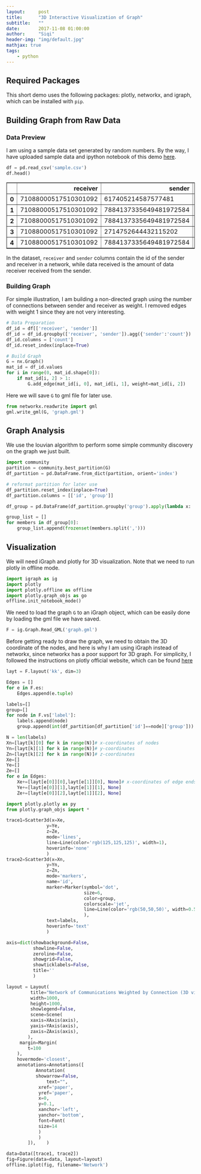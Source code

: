 ```yaml
---
layout:     post
title:      "3D Interactive Visualization of Graph"
subtitle:   ""
date:       2017-11-08 01:00:00
author:     "Siqi"
header-img: "img/default.jpg"
mathjax: true
tags:
    - python
---
```


## Required Packages

This short demo uses the following packages: plotly, networkx, and igraph, which can be installed with ```pip```.   

## Building Graph from Raw Data

### Data Preview
I am using a sample data set generated by random numbers. By the way, I have uploaded sample data and ipython notebook of this demo [here](https://github.com/Shiki-H/graph-visualization-demo).  

```python
df = pd.read_csv('sample.csv')
df.head()
```

<div>
<style>
    .dataframe thead tr:only-child th {
        text-align: right;
    }

    .dataframe thead th {
        text-align: left;
    }

    .dataframe tbody tr th {
        vertical-align: top;
    }
</style>
<table border="1" class="dataframe">
  <thead>
    <tr style="text-align: right;">
      <th></th>
      <th>receiver</th>
      <th>sender</th>
      <th>data_received</th>
    </tr>
  </thead>
  <tbody>
    <tr>
      <th>0</th>
      <td>71088000517510301092</td>
      <td>617405214587577481</td>
      <td>632</td>
    </tr>
    <tr>
      <th>1</th>
      <td>71088000517510301092</td>
      <td>7884137335649481972584</td>
      <td>76715</td>
    </tr>
    <tr>
      <th>2</th>
      <td>71088000517510301092</td>
      <td>7884137335649481972584</td>
      <td>51591</td>
    </tr>
    <tr>
      <th>3</th>
      <td>71088000517510301092</td>
      <td>2714752644432115202</td>
      <td>33814</td>
    </tr>
    <tr>
      <th>4</th>
      <td>71088000517510301092</td>
      <td>7884137335649481972584</td>
      <td>5651</td>
    </tr>
  </tbody>
</table>
</div>

In the dataset, ```receiver``` and ```sender``` columns contain the id of the sender and receiver in a network, while data received is the amount of data receiver received from the sender.  

### Building Graph

For simple illustration, I am building a non-directed graph using the number of connections between sender and receiver as weight. I removed edges with weight 1 since they are not very interesting.   

```python
# Data Preparation
df_id = df[['receiver', 'sender']]
df_id = df_id.groupby(['receiver', 'sender']).agg({'sender':'count'})
df_id.columns = ['count']
df_id.reset_index(inplace=True)

# Build Graph
G = nx.Graph()
mat_id = df_id.values
for i in range(0, mat_id.shape[0]):
    if mat_id[i, 2] > 1:
        G.add_edge(mat_id[i, 0], mat_id[i, 1], weight=mat_id[i, 2])
```

Here we will save ```G``` to gml file for later use.  
```python
from networkx.readwrite import gml
gml.write_gml(G, 'graph.gml')
```

## Graph Analysis

We use the louvian algorithm to perform some simple community discovery on the graph we just built.  
```python
import community
partition = community.best_partition(G)
df_partition = pd.DataFrame.from_dict(partition, orient='index')
```
```python
# reformat partition for later use
df_partition.reset_index(inplace=True)
df_partition.columns = [['id', 'group']]

df_group = pd.DataFrame(df_partition.groupby('group').apply(lambda x: ','.join(x.id)))

group_list = []
for members in df_group[0]:
    group_list.append(frozenset(members.split(',')))
```

## Visualization

We will need iGraph and plotly for 3D visualization. Note that we need to run plotly in offline mode.  

```python
import igraph as ig
import plotly
import plotly.offline as offline
import plotly.graph_objs as go
offline.init_notebook_mode()
```
We need to load the graph ```G``` to an iGraph object, which can be easily done by loading the gml file we have saved.  
```python
F = ig.Graph.Read_GML('graph.gml')
```

Before getting ready to draw the graph, we need to obtain the 3D coordinate of the nodes, and here is why I am using iGraph instead of networkx, since networkx has a poor support for 3D graph. For simplicity, I followed the instructions on plotly official website, which can be found [here](https://plot.ly/python/3d-network-graph/)  

```python
layt = F.layout('kk', dim=3)
```

```python
Edges = []
for e in F.es:
    Edges.append(e.tuple)

labels=[]
group=[]
for node in F.vs['label']:
    labels.append(node)
    group.append(int(df_partition[df_partition['id']==node]['group']))

N = len(labels)
Xn=[layt[k][0] for k in range(N)]# x-coordinates of nodes
Yn=[layt[k][1] for k in range(N)]# y-coordinates
Zn=[layt[k][2] for k in range(N)]# z-coordinates
Xe=[]
Ye=[]
Ze=[]
for e in Edges:
    Xe+=[layt[e[0]][0],layt[e[1]][0], None]# x-coordinates of edge ends
    Ye+=[layt[e[0]][1],layt[e[1]][1], None]
    Ze+=[layt[e[0]][2],layt[e[1]][2], None]
```

```python
import plotly.plotly as py
from plotly.graph_objs import *
```

```python
trace1=Scatter3d(x=Xe,
               y=Ye,
               z=Ze,
               mode='lines',
               line=Line(color='rgb(125,125,125)', width=1),
               hoverinfo='none'
               )
trace2=Scatter3d(x=Xn,
               y=Yn,
               z=Zn,
               mode='markers',
               name='id',
               marker=Marker(symbol='dot',
                             size=6,
                             color=group,
                             colorscale='jet',
                             line=Line(color='rgb(50,50,50)', width=0.5)
                             ),
               text=labels,
               hoverinfo='text'
               )
```

```python
axis=dict(showbackground=False,
          showline=False,
          zeroline=False,
          showgrid=False,
          showticklabels=False,
          title=''
          )
```

```python
layout = Layout(
         title="Network of Communications Weighted by Connection (3D visualization)",
         width=1000,
         height=1000,
         showlegend=False,
         scene=Scene(
         xaxis=XAxis(axis),
         yaxis=YAxis(axis),
         zaxis=ZAxis(axis),
        ),
     margin=Margin(
        t=100
    ),
    hovermode='closest',
    annotations=Annotations([
           Annotation(
           showarrow=False,
               text="",
            xref='paper',
            yref='paper',
            x=0,
            y=0.1,
            xanchor='left',
            yanchor='bottom',
            font=Font(
            size=14
            )
            )
        ]),    )
```

```python
data=Data([trace1, trace2])
fig=Figure(data=data, layout=layout)
offline.iplot(fig, filename='Network')
```

<script src="https://cdn.plot.ly/plotly-latest.min.js"></script>
<div id="3d3fcfbd-7cb6-488e-82d8-882c5dd54076" style="height: 1000px; width: 1000px;" class="plotly-graph-div"></div><script type="text/javascript">window.PLOTLYENV=window.PLOTLYENV || {};window.PLOTLYENV.BASE_URL="https://plot.ly";Plotly.newPlot("3d3fcfbd-7cb6-488e-82d8-882c5dd54076", [{"type": "scatter3d", "x": [-9.626346539046287, -8.623090039344206, null, -8.623090039344206, -8.219901681530164, null, -8.623090039344206, -7.673649341631782, null, -8.623090039344206, -8.240400616838228, null, -8.623090039344206, -8.920108649997871, null, -8.623090039344206, -8.615378446519872, null, -8.623090039344206, -7.835776677609554, null, -8.623090039344206, -7.854329332277808, null, -11.789026887203002, -12.104849309051929, null, -11.789026887203002, -11.344169731143687, null, -11.789026887203002, -11.530581670867702, null, -11.789026887203002, -12.391884687522362, null, -11.789026887203002, -11.076906334407322, null, -11.789026887203002, -11.506312278445696, null, -11.789026887203002, -12.425975578400028, null, -11.789026887203002, -11.290763984354069, null, -11.789026887203002, -12.867524518912452, null, -11.789026887203002, -10.93047215202216, null, -11.789026887203002, -12.057627306678896, null, -11.789026887203002, -12.206349582370809, null, -11.789026887203002, -12.106374962767179, null, -11.789026887203002, -11.912901274828444, null, -11.789026887203002, -13.05505218744675, null, -11.789026887203002, -12.654912227236382, null, -11.789026887203002, -10.862903456023018, null, -11.789026887203002, -11.20167757592195, null, -11.789026887203002, -10.601356521081202, null, -11.789026887203002, -11.875494677481356, null, -11.789026887203002, -11.557180849588473, null, -11.789026887203002, -11.047210446932914, null, -11.789026887203002, -12.457041091844786, null, -11.789026887203002, -11.788077228349037, null, -11.789026887203002, -12.630425258422282, null, -11.789026887203002, -13.082173987396606, null, -11.789026887203002, -11.688873492823502, null, -11.789026887203002, -10.773228276891555, null, -11.789026887203002, -12.885298270266277, null, -11.789026887203002, -12.304393701025948, null, -11.789026887203002, -10.585628047368564, null, -11.789026887203002, -10.498614541999745, null, -11.789026887203002, -12.727133968135385, null, -11.789026887203002, -12.058441156506992, null, -11.789026887203002, -12.196718991569822, null, -11.789026887203002, -11.084536977088622, null, -11.789026887203002, -11.583404202804841, null, -11.789026887203002, -11.33623854004443, null, -11.789026887203002, -12.821731140033085, null, -11.789026887203002, -11.343684950856696, null, -11.789026887203002, -11.077547533245024, null, -11.789026887203002, -13.143703691875274, null, -11.789026887203002, -11.154899339946104, null, -11.789026887203002, -12.583841054519215, null, -11.789026887203002, -11.363580515801306, null, -11.789026887203002, -11.490466985630992, null, -11.789026887203002, -12.90512599257553, null, -11.789026887203002, -12.585107998676223, null, -11.789026887203002, -12.615941539336857, null, -11.789026887203002, -10.766155919305563, null, -11.789026887203002, -11.680397113687437, null, -11.789026887203002, -11.591330059016482, null, -11.789026887203002, -12.555292120843372, null, -11.789026887203002, -11.55207402374252, null, -11.789026887203002, -10.617155788358387, null, -11.789026887203002, -12.054777435893117, null, -11.789026887203002, -11.179028067350838, null, -11.789026887203002, -11.549078878381849, null, -11.789026887203002, -12.224904798042097, null, -11.789026887203002, -12.229462188236676, null, -11.344169731143687, -10.766401717945282, null, -11.344169731143687, -11.856669246239063, null, -11.344169731143687, -12.032050915546549, null, -11.344169731143687, -10.070910886072811, null, -11.344169731143687, -10.464186795405583, null, -11.530581670867702, -11.138154349312865, null, -11.530581670867702, -10.766401717945282, null, -11.530581670867702, -12.032512390853856, null, -11.530581670867702, -11.856669246239063, null, -11.530581670867702, -11.893440087256714, null, -11.530581670867702, -11.182955166122495, null, -11.530581670867702, -12.032050915546549, null, -11.530581670867702, -10.201088596355074, null, -11.530581670867702, -9.89496090050454, null, -12.391884687522362, -11.856669246239063, null, -11.506312278445696, -11.138154349312865, null, -11.506312278445696, -10.766401717945282, null, -11.506312278445696, -12.032512390853856, null, -11.506312278445696, -11.856669246239063, null, -11.506312278445696, -11.182955166122495, null, -11.506312278445696, -12.032050915546549, null, -11.506312278445696, -10.464186795405583, null, -12.425975578400028, -12.032512390853856, null, -12.425975578400028, -11.182955166122495, null, -12.425975578400028, -12.032050915546549, null, -11.290763984354069, -11.182955166122495, null, -10.93047215202216, -11.138154349312865, null, -10.93047215202216, -10.766401717945282, null, -10.93047215202216, -11.856669246239063, null, -10.93047215202216, -11.893440087256714, null, -10.93047215202216, -11.182955166122495, null, -10.93047215202216, -12.032050915546549, null, -10.93047215202216, -10.201088596355074, null, -10.93047215202216, -9.89496090050454, null, -10.93047215202216, -10.576512776369576, null, -10.93047215202216, -10.464186795405583, null, -12.106374962767179, -11.138154349312865, null, -12.106374962767179, -10.766401717945282, null, -12.106374962767179, -12.032512390853856, null, -12.106374962767179, -11.856669246239063, null, -12.106374962767179, -11.182955166122495, null, -12.106374962767179, -12.032050915546549, null, -12.654912227236382, -11.856669246239063, null, -12.654912227236382, -11.893440087256714, null, -12.654912227236382, -12.032050915546549, null, -10.862903456023018, -10.766401717945282, null, -10.862903456023018, -11.856669246239063, null, -10.862903456023018, -11.893440087256714, null, -10.862903456023018, -11.182955166122495, null, -10.862903456023018, -9.919752232792149, null, -10.862903456023018, -9.89496090050454, null, -10.862903456023018, -10.070910886072811, null, -10.862903456023018, -10.464186795405583, null, -11.20167757592195, -11.138154349312865, null, -11.20167757592195, -10.766401717945282, null, -11.20167757592195, -12.032512390853856, null, -11.20167757592195, -11.856669246239063, null, -11.20167757592195, -11.893440087256714, null, -11.20167757592195, -11.182955166122495, null, -11.20167757592195, -12.032050915546549, null, -11.20167757592195, -9.89496090050454, null, -11.20167757592195, -10.070910886072811, null, -11.20167757592195, -10.464186795405583, null, -10.601356521081202, -10.766401717945282, null, -10.601356521081202, -11.182955166122495, null, -10.601356521081202, -10.201088596355074, null, -10.601356521081202, -10.464186795405583, null, -11.875494677481356, -11.182955166122495, null, -11.557180849588473, -10.766401717945282, null, -11.557180849588473, -12.032512390853856, null, -11.557180849588473, -11.856669246239063, null, -11.557180849588473, -11.893440087256714, null, -11.557180849588473, -11.182955166122495, null, -11.557180849588473, -12.032050915546549, null, -11.557180849588473, -10.464186795405583, null, -11.047210446932914, -11.138154349312865, null, -11.047210446932914, -10.766401717945282, null, -11.047210446932914, -11.856669246239063, null, -11.047210446932914, -11.182955166122495, null, -11.047210446932914, -12.032050915546549, null, -11.047210446932914, -9.89496090050454, null, -11.047210446932914, -10.464186795405583, null, -12.457041091844786, -12.032512390853856, null, -12.457041091844786, -11.856669246239063, null, -12.457041091844786, -11.182955166122495, null, -12.457041091844786, -12.032050915546549, null, -11.688873492823502, -11.182955166122495, null, -10.773228276891555, -11.138154349312865, null, -10.773228276891555, -10.766401717945282, null, -10.773228276891555, -11.856669246239063, null, -10.773228276891555, -11.182955166122495, null, -10.773228276891555, -10.201088596355074, null, -10.773228276891555, -9.89496090050454, null, -10.773228276891555, -10.070910886072811, null, -10.773228276891555, -10.464186795405583, null, -10.585628047368564, -10.766401717945282, null, -10.585628047368564, -11.182955166122495, null, -10.585628047368564, -9.89496090050454, null, -10.585628047368564, -10.464186795405583, null, -10.498614541999745, -11.182955166122495, null, -10.498614541999745, -10.201088596355074, null, -10.498614541999745, -9.89496090050454, null, -10.498614541999745, -10.464186795405583, null, -12.727133968135385, -12.032050915546549, null, -12.058441156506992, -11.182955166122495, null, -12.196718991569822, -11.138154349312865, null, -12.196718991569822, -11.182955166122495, null, -12.196718991569822, -12.032050915546549, null, -11.33623854004443, -10.766401717945282, null, -11.33623854004443, -11.856669246239063, null, -11.33623854004443, -11.182955166122495, null, -11.33623854004443, -12.032050915546549, null, -11.33623854004443, -10.464186795405583, null, -12.821731140033085, -11.856669246239063, null, -12.821731140033085, -12.032050915546549, null, -11.077547533245024, -11.138154349312865, null, -11.077547533245024, -10.766401717945282, null, -11.077547533245024, -12.032512390853856, null, -11.077547533245024, -11.856669246239063, null, -11.077547533245024, -11.893440087256714, null, -11.077547533245024, -11.182955166122495, null, -11.077547533245024, -12.032050915546549, null, -11.077547533245024, -10.201088596355074, null, -11.077547533245024, -9.89496090050454, null, -11.077547533245024, -10.070910886072811, null, -11.077547533245024, -10.576512776369576, null, -11.077547533245024, -10.464186795405583, null, -12.583841054519215, -11.856669246239063, null, -12.583841054519215, -11.893440087256714, null, -12.583841054519215, -10.576512776369576, null, -11.490466985630992, -11.182955166122495, null, -10.766155919305563, -11.182955166122495, null, -10.766155919305563, -9.89496090050454, null, -11.55207402374252, -11.856669246239063, null, -11.55207402374252, -12.032050915546549, null, -11.55207402374252, -10.464186795405583, null, -10.617155788358387, -9.89496090050454, null, -10.617155788358387, -10.464186795405583, null, -12.054777435893117, -10.766401717945282, null, -12.054777435893117, -12.032512390853856, null, -12.054777435893117, -11.182955166122495, null, -12.054777435893117, -12.032050915546549, null, -11.179028067350838, -12.032512390853856, null, -11.179028067350838, -11.856669246239063, null, -11.179028067350838, -11.893440087256714, null, -11.179028067350838, -11.182955166122495, null, -11.179028067350838, -12.032050915546549, null, -11.179028067350838, -10.201088596355074, null, -11.179028067350838, -9.89496090050454, null, -11.179028067350838, -10.464186795405583, null, -11.549078878381849, -10.766401717945282, null, -11.549078878381849, -12.032512390853856, null, -11.549078878381849, -11.856669246239063, null, -11.549078878381849, -11.182955166122495, null, -11.549078878381849, -12.032050915546549, null, -11.549078878381849, -10.464186795405583, null, -12.224904798042097, -11.182955166122495, null, -8.219901681530164, -7.682464145165789, null, -7.682464145165789, -6.791685867423961, null, -7.682464145165789, -8.240400616838228, null, -7.682464145165789, -7.550110208953292, null, -7.682464145165789, -7.266107655374866, null, -7.682464145165789, -8.920108649997871, null, -7.682464145165789, -8.615378446519872, null, -7.682464145165789, -7.025788821068154, null, -7.682464145165789, -7.780962224114481, null, -7.682464145165789, -7.835776677609554, null, -7.682464145165789, -7.854329332277808, null, -7.682464145165789, -6.730280415936092, null, -7.673649341631782, -8.277630086068925, null, -7.673649341631782, -7.081051725054351, null, -8.277630086068925, -8.240400616838228, null, -8.277630086068925, -7.550110208953292, null, -8.277630086068925, -7.266107655374866, null, -8.277630086068925, -8.920108649997871, null, -8.277630086068925, -8.615378446519872, null, -8.277630086068925, -8.640422387982563, null, -8.277630086068925, -7.854329332277808, null, -7.081051725054351, -6.791685867423961, null, -7.081051725054351, -7.025788821068154, null, -7.081051725054351, -7.835776677609554, null, -7.081051725054351, -7.854329332277808, null, -7.081051725054351, -6.730280415936092, null, -11.138154349312865, -10.796321847500408, null, -11.138154349312865, -10.447780529690334, null, -11.138154349312865, -11.040089544440615, null, -11.138154349312865, -10.170515439130138, null, -11.138154349312865, -10.882381210483814, null, -10.796321847500408, -10.766401717945282, null, -10.447780529690334, -10.766401717945282, null, -10.447780529690334, -11.856669246239063, null, -10.447780529690334, -11.182955166122495, null, -10.447780529690334, -10.201088596355074, null, -10.447780529690334, -10.070910886072811, null, -10.447780529690334, -10.464186795405583, null, -11.040089544440615, -10.766401717945282, null, -11.040089544440615, -11.856669246239063, null, -11.040089544440615, -12.032050915546549, null, -11.040089544440615, -10.464186795405583, null, -10.170515439130138, -10.766401717945282, null, -10.170515439130138, -10.201088596355074, null, -10.882381210483814, -11.856669246239063, null, -10.882381210483814, -12.032050915546549, null, -10.882381210483814, -10.201088596355074, null, -10.882381210483814, -9.89496090050454, null, -10.766401717945282, -10.985959065371647, null, -10.766401717945282, -11.23057180241766, null, -10.766401717945282, -11.148475612023322, null, -10.766401717945282, -11.332788491280995, null, -10.766401717945282, -10.630942014397295, null, -10.766401717945282, -9.3067140404491, null, -10.766401717945282, -9.799142568928206, null, -10.766401717945282, -11.300217290220951, null, -10.766401717945282, -10.062566845108101, null, -10.766401717945282, -9.448112915041362, null, -10.985959065371647, -12.032512390853856, null, -10.985959065371647, -11.856669246239063, null, -10.985959065371647, -11.893440087256714, null, -10.985959065371647, -11.182955166122495, null, -10.985959065371647, -12.032050915546549, null, -10.985959065371647, -9.89496090050454, null, -10.985959065371647, -10.464186795405583, null, -11.23057180241766, -11.856669246239063, null, -11.23057180241766, -12.032050915546549, null, -11.23057180241766, -10.464186795405583, null, -11.148475612023322, -11.856669246239063, null, -11.148475612023322, -12.032050915546549, null, -11.148475612023322, -10.464186795405583, null, -11.332788491280995, -12.032512390853856, null, -11.332788491280995, -11.856669246239063, null, -11.332788491280995, -11.893440087256714, null, -11.332788491280995, -12.032050915546549, null, -11.332788491280995, -10.464186795405583, null, -9.3067140404491, -9.89496090050454, null, -9.799142568928206, -10.464186795405583, null, -11.300217290220951, -11.856669246239063, null, -11.300217290220951, -11.893440087256714, null, -11.300217290220951, -12.032050915546549, null, -11.300217290220951, -10.464186795405583, null, -10.062566845108101, -10.464186795405583, null, -9.448112915041362, -9.89496090050454, null, -9.448112915041362, -10.464186795405583, null, -12.032512390853856, -12.637325364379437, null, -12.032512390853856, -12.802924556349542, null, -12.032512390853856, -13.401184986122892, null, -12.032512390853856, -11.906881258851046, null, -12.032512390853856, -11.973026033494978, null, -12.032512390853856, -12.29030671730406, null, -12.032512390853856, -12.160304083520177, null, -12.032512390853856, -12.662347264607206, null, -12.032512390853856, -12.803596347078745, null, -12.032512390853856, -13.234330168387816, null, -12.032512390853856, -13.09648408446182, null, -12.032512390853856, -11.479199095794973, null, -12.802924556349542, -12.032050915546549, null, -11.479199095794973, -11.856669246239063, null, -11.479199095794973, -12.032050915546549, null, -11.479199095794973, -10.464186795405583, null, -11.856669246239063, -13.16546109640478, null, -11.856669246239063, -12.491834157022877, null, -11.856669246239063, -12.7075197138608, null, -11.856669246239063, -12.797429131803527, null, -11.856669246239063, -12.717121881102418, null, -11.856669246239063, -10.610614733918014, null, -11.856669246239063, -13.047888319668871, null, -11.856669246239063, -11.494933523446086, null, -11.856669246239063, -12.700510501881626, null, -11.856669246239063, -11.512543955710052, null, -11.856669246239063, -11.463556039029827, null, -11.856669246239063, -13.191756943968068, null, -11.856669246239063, -11.490580917482493, null, -11.856669246239063, -12.33640370047084, null, -13.16546109640478, -12.032050915546549, null, -10.610614733918014, -11.182955166122495, null, -10.610614733918014, -10.464186795405583, null, -13.047888319668871, -12.032050915546549, null, -11.494933523446086, -12.032050915546549, null, -11.494933523446086, -10.464186795405583, null, -11.512543955710052, -12.032050915546549, null, -11.512543955710052, -10.464186795405583, null, -11.463556039029827, -12.032050915546549, null, -11.463556039029827, -10.464186795405583, null, -13.191756943968068, -12.032050915546549, null, -11.490580917482493, -12.032050915546549, null, -11.490580917482493, -10.464186795405583, null, -11.182955166122495, -10.31452879782927, null, -11.182955166122495, -10.712081330726395, null, -11.182955166122495, -10.290138287075145, null, -11.182955166122495, -10.798216365701604, null, -11.182955166122495, -10.568118647562892, null, -11.182955166122495, -11.253322956817312, null, -11.182955166122495, -10.41647662370631, null, -11.182955166122495, -11.743850555961624, null, -11.182955166122495, -10.276478912523183, null, -11.182955166122495, -10.934288960718463, null, -11.182955166122495, -12.232582270122295, null, -11.182955166122495, -11.710101214776179, null, -11.182955166122495, -11.610127977553239, null, -11.182955166122495, -10.788397645011516, null, -11.182955166122495, -12.10841554667447, null, -11.182955166122495, -9.917701346887661, null, -11.182955166122495, -11.370402996561253, null, -11.182955166122495, -11.219060722097353, null, -11.182955166122495, -11.996557960949907, null, -11.182955166122495, -11.172471135670124, null, -9.917701346887661, -9.89496090050454, null, -5.639642898646767, -5.455246987888097, null, -8.920108649997871, -8.790295777780484, null, -8.920108649997871, -9.954874619081334, null, -8.920108649997871, -9.764266075769775, null, -8.790295777780484, -7.780962224114481, null, -8.790295777780484, -7.835776677609554, null, -6.529006215135621, -7.047465528476751, null, -9.919752232792149, -9.035911564593286, null, -12.032050915546549, -12.704274338850142, null, -12.032050915546549, -13.086399000923775, null, -12.032050915546549, -13.278988028162084, null, -10.201088596355074, -8.92755812814514, null, -10.201088596355074, -9.22420092188988, null, -9.89496090050454, -8.6397455772732, null, -9.89496090050454, -8.871473944796485, null, -9.89496090050454, -8.53604719295397, null, -9.89496090050454, -9.260080626057391, null, -9.89496090050454, -9.033333505095914, null, -9.89496090050454, -8.688567993017202, null, -9.89496090050454, -9.341867946067223, null, -9.89496090050454, -9.061732299610126, null, -9.89496090050454, -8.847432446592192, null, -9.260080626057391, -10.464186795405583, null, -9.341867946067223, -10.576512776369576, null, -9.341867946067223, -10.464186795405583, null, -10.464186795405583, -10.299805490471993, null, -10.464186795405583, -10.759348416148965, null, -10.464186795405583, -9.258995180865297, null, -10.464186795405583, -10.068371954906633, null, -10.464186795405583, -9.355360988383884, null, -10.464186795405583, -10.264203450596163, null, -10.464186795405583, -10.13347126069284, null, -10.464186795405583, -9.97664053001623, null, -10.464186795405583, -9.451577501242996, null, -10.464186795405583, -9.376681514821563, null, -10.464186795405583, -9.776894892920417, null, -10.464186795405583, -9.627650591140467, null, -10.464186795405583, -10.357800904643193, null, -10.464186795405583, -10.668595643696944, null, -10.464186795405583, -9.659024044914831, null, -10.464186795405583, -10.714447407286265, null, -10.464186795405583, -9.50923145219351, null, -10.464186795405583, -9.190480247307221, null, -10.464186795405583, -10.317974953130273, null, -10.464186795405583, -9.372486354694724, null, -10.464186795405583, -9.154413612167595, null, -10.464186795405583, -9.754518847561046, null, -10.464186795405583, -10.620395644101233, null, -10.464186795405583, -9.688378890618791, null, -10.464186795405583, -9.916881028209863, null, -10.464186795405583, -10.51648741996741, null, -10.464186795405583, -10.178155602420341, null, -9.50923145219351, -8.64517709085165, null, -8.64517709085165, -8.408913813554543, null, -8.64517709085165, -8.158319487237922, null, -8.64517709085165, -7.402867263120122, null], "y": [-13.384902175698175, -12.629733158054055, null, -12.629733158054055, -13.28137384149981, null, -12.629733158054055, -11.594758410431783, null, -12.629733158054055, -11.685252631540795, null, -12.629733158054055, -12.090080787959831, null, -12.629733158054055, -11.596043443007156, null, -12.629733158054055, -13.03665021431799, null, -12.629733158054055, -12.030346616284882, null, -10.367272134905159, -9.373025498824862, null, -10.367272134905159, -11.602573414368099, null, -10.367272134905159, -10.88114676390846, null, -10.367272134905159, -11.282547127264253, null, -10.367272134905159, -9.302383691973516, null, -10.367272134905159, -11.404520243490914, null, -10.367272134905159, -10.62695859278491, null, -10.367272134905159, -9.28079882257484, null, -10.367272134905159, -9.621632864330127, null, -10.367272134905159, -11.150209314365313, null, -10.367272134905159, -9.696575060960466, null, -10.367272134905159, -10.11250272866262, null, -10.367272134905159, -11.031895450748728, null, -10.367272134905159, -10.468883193294658, null, -10.367272134905159, -9.910858511296668, null, -10.367272134905159, -11.356117533386417, null, -10.367272134905159, -10.993916503753278, null, -10.367272134905159, -11.258743241720508, null, -10.367272134905159, -10.776600662305324, null, -10.367272134905159, -9.347500079787453, null, -10.367272134905159, -11.357130021810509, null, -10.367272134905159, -11.146655486374925, null, -10.367272134905159, -10.87561234266761, null, -10.367272134905159, -9.094855866597651, null, -10.367272134905159, -10.441148935745423, null, -10.367272134905159, -10.285384643949351, null, -10.367272134905159, -9.28844382984708, null, -10.367272134905159, -11.005719279973325, null, -10.367272134905159, -10.317409387994424, null, -10.367272134905159, -10.537784637072374, null, -10.367272134905159, -10.759452353173621, null, -10.367272134905159, -10.625938297198852, null, -10.367272134905159, -11.164794083266093, null, -10.367272134905159, -9.442860905057456, null, -10.367272134905159, -10.462532515587387, null, -10.367272134905159, -9.516070717988994, null, -10.367272134905159, -9.339833039117377, null, -10.367272134905159, -11.249128338639615, null, -10.367272134905159, -11.242858373025474, null, -10.367272134905159, -9.129240893616371, null, -10.367272134905159, -11.21729624470927, null, -10.367272134905159, -10.154085774620917, null, -10.367272134905159, -9.769963266508876, null, -10.367272134905159, -11.130362822000775, null, -10.367272134905159, -10.069768421916248, null, -10.367272134905159, -9.267431574158978, null, -10.367272134905159, -9.847224316012172, null, -10.367272134905159, -9.9007473544958, null, -10.367272134905159, -9.378589568266378, null, -10.367272134905159, -9.594881556332313, null, -10.367272134905159, -10.199290088499765, null, -10.367272134905159, -9.692918224146691, null, -10.367272134905159, -9.522775498049793, null, -10.367272134905159, -11.637528007907875, null, -10.367272134905159, -10.997276050908807, null, -10.367272134905159, -10.800295031444305, null, -10.367272134905159, -11.146664773016516, null, -10.367272134905159, -11.37613611803721, null, -10.367272134905159, -9.563334699117284, null, -10.367272134905159, -9.18123793411783, null, -11.602573414368099, -11.910271342067619, null, -11.602573414368099, -12.033634549867996, null, -11.602573414368099, -11.969929660478181, null, -11.602573414368099, -10.621643282129533, null, -11.602573414368099, -12.136823006694014, null, -10.88114676390846, -11.52399145378177, null, -10.88114676390846, -11.910271342067619, null, -10.88114676390846, -11.705984402431604, null, -10.88114676390846, -12.033634549867996, null, -10.88114676390846, -11.747048543358076, null, -10.88114676390846, -10.237970047589481, null, -10.88114676390846, -11.969929660478181, null, -10.88114676390846, -10.998978623567265, null, -10.88114676390846, -10.730610364970712, null, -11.282547127264253, -12.033634549867996, null, -11.404520243490914, -11.52399145378177, null, -11.404520243490914, -11.910271342067619, null, -11.404520243490914, -11.705984402431604, null, -11.404520243490914, -12.033634549867996, null, -11.404520243490914, -10.237970047589481, null, -11.404520243490914, -11.969929660478181, null, -11.404520243490914, -12.136823006694014, null, -10.62695859278491, -11.705984402431604, null, -10.62695859278491, -10.237970047589481, null, -10.62695859278491, -11.969929660478181, null, -9.28079882257484, -10.237970047589481, null, -11.150209314365313, -11.52399145378177, null, -11.150209314365313, -11.910271342067619, null, -11.150209314365313, -12.033634549867996, null, -11.150209314365313, -11.747048543358076, null, -11.150209314365313, -10.237970047589481, null, -11.150209314365313, -11.969929660478181, null, -11.150209314365313, -10.998978623567265, null, -11.150209314365313, -10.730610364970712, null, -11.150209314365313, -11.428614262414452, null, -11.150209314365313, -12.136823006694014, null, -11.031895450748728, -11.52399145378177, null, -11.031895450748728, -11.910271342067619, null, -11.031895450748728, -11.705984402431604, null, -11.031895450748728, -12.033634549867996, null, -11.031895450748728, -10.237970047589481, null, -11.031895450748728, -11.969929660478181, null, -11.356117533386417, -12.033634549867996, null, -11.356117533386417, -11.747048543358076, null, -11.356117533386417, -11.969929660478181, null, -10.993916503753278, -11.910271342067619, null, -10.993916503753278, -12.033634549867996, null, -10.993916503753278, -11.747048543358076, null, -10.993916503753278, -10.237970047589481, null, -10.993916503753278, -10.269115474302783, null, -10.993916503753278, -10.730610364970712, null, -10.993916503753278, -10.621643282129533, null, -10.993916503753278, -12.136823006694014, null, -11.258743241720508, -11.52399145378177, null, -11.258743241720508, -11.910271342067619, null, -11.258743241720508, -11.705984402431604, null, -11.258743241720508, -12.033634549867996, null, -11.258743241720508, -11.747048543358076, null, -11.258743241720508, -10.237970047589481, null, -11.258743241720508, -11.969929660478181, null, -11.258743241720508, -10.730610364970712, null, -11.258743241720508, -10.621643282129533, null, -11.258743241720508, -12.136823006694014, null, -10.776600662305324, -11.910271342067619, null, -10.776600662305324, -10.237970047589481, null, -10.776600662305324, -10.998978623567265, null, -10.776600662305324, -12.136823006694014, null, -9.347500079787453, -10.237970047589481, null, -11.357130021810509, -11.910271342067619, null, -11.357130021810509, -11.705984402431604, null, -11.357130021810509, -12.033634549867996, null, -11.357130021810509, -11.747048543358076, null, -11.357130021810509, -10.237970047589481, null, -11.357130021810509, -11.969929660478181, null, -11.357130021810509, -12.136823006694014, null, -11.146655486374925, -11.52399145378177, null, -11.146655486374925, -11.910271342067619, null, -11.146655486374925, -12.033634549867996, null, -11.146655486374925, -10.237970047589481, null, -11.146655486374925, -11.969929660478181, null, -11.146655486374925, -10.730610364970712, null, -11.146655486374925, -12.136823006694014, null, -10.87561234266761, -11.705984402431604, null, -10.87561234266761, -12.033634549867996, null, -10.87561234266761, -10.237970047589481, null, -10.87561234266761, -11.969929660478181, null, -9.28844382984708, -10.237970047589481, null, -11.005719279973325, -11.52399145378177, null, -11.005719279973325, -11.910271342067619, null, -11.005719279973325, -12.033634549867996, null, -11.005719279973325, -10.237970047589481, null, -11.005719279973325, -10.998978623567265, null, -11.005719279973325, -10.730610364970712, null, -11.005719279973325, -10.621643282129533, null, -11.005719279973325, -12.136823006694014, null, -10.759452353173621, -11.910271342067619, null, -10.759452353173621, -10.237970047589481, null, -10.759452353173621, -10.730610364970712, null, -10.759452353173621, -12.136823006694014, null, -10.625938297198852, -10.237970047589481, null, -10.625938297198852, -10.998978623567265, null, -10.625938297198852, -10.730610364970712, null, -10.625938297198852, -12.136823006694014, null, -11.164794083266093, -11.969929660478181, null, -9.442860905057456, -10.237970047589481, null, -10.462532515587387, -11.52399145378177, null, -10.462532515587387, -10.237970047589481, null, -10.462532515587387, -11.969929660478181, null, -11.249128338639615, -11.910271342067619, null, -11.249128338639615, -12.033634549867996, null, -11.249128338639615, -10.237970047589481, null, -11.249128338639615, -11.969929660478181, null, -11.249128338639615, -12.136823006694014, null, -11.242858373025474, -12.033634549867996, null, -11.242858373025474, -11.969929660478181, null, -11.21729624470927, -11.52399145378177, null, -11.21729624470927, -11.910271342067619, null, -11.21729624470927, -11.705984402431604, null, -11.21729624470927, -12.033634549867996, null, -11.21729624470927, -11.747048543358076, null, -11.21729624470927, -10.237970047589481, null, -11.21729624470927, -11.969929660478181, null, -11.21729624470927, -10.998978623567265, null, -11.21729624470927, -10.730610364970712, null, -11.21729624470927, -10.621643282129533, null, -11.21729624470927, -11.428614262414452, null, -11.21729624470927, -12.136823006694014, null, -11.130362822000775, -12.033634549867996, null, -11.130362822000775, -11.747048543358076, null, -11.130362822000775, -11.428614262414452, null, -9.267431574158978, -10.237970047589481, null, -9.594881556332313, -10.237970047589481, null, -9.594881556332313, -10.730610364970712, null, -11.637528007907875, -12.033634549867996, null, -11.637528007907875, -11.969929660478181, null, -11.637528007907875, -12.136823006694014, null, -10.997276050908807, -10.730610364970712, null, -10.997276050908807, -12.136823006694014, null, -10.800295031444305, -11.910271342067619, null, -10.800295031444305, -11.705984402431604, null, -10.800295031444305, -10.237970047589481, null, -10.800295031444305, -11.969929660478181, null, -11.146664773016516, -11.705984402431604, null, -11.146664773016516, -12.033634549867996, null, -11.146664773016516, -11.747048543358076, null, -11.146664773016516, -10.237970047589481, null, -11.146664773016516, -11.969929660478181, null, -11.146664773016516, -10.998978623567265, null, -11.146664773016516, -10.730610364970712, null, -11.146664773016516, -12.136823006694014, null, -11.37613611803721, -11.910271342067619, null, -11.37613611803721, -11.705984402431604, null, -11.37613611803721, -12.033634549867996, null, -11.37613611803721, -10.237970047589481, null, -11.37613611803721, -11.969929660478181, null, -11.37613611803721, -12.136823006694014, null, -9.563334699117284, -10.237970047589481, null, -13.28137384149981, -12.143133197738173, null, -12.143133197738173, -11.6025703394729, null, -12.143133197738173, -11.685252631540795, null, -12.143133197738173, -10.747022995682245, null, -12.143133197738173, -10.963254510501423, null, -12.143133197738173, -12.090080787959831, null, -12.143133197738173, -11.596043443007156, null, -12.143133197738173, -12.92013424010904, null, -12.143133197738173, -13.47949494712418, null, -12.143133197738173, -13.03665021431799, null, -12.143133197738173, -12.030346616284882, null, -12.143133197738173, -12.172527991722532, null, -11.594758410431783, -10.904396316988416, null, -11.594758410431783, -12.372430504143095, null, -10.904396316988416, -11.685252631540795, null, -10.904396316988416, -10.747022995682245, null, -10.904396316988416, -10.963254510501423, null, -10.904396316988416, -12.090080787959831, null, -10.904396316988416, -11.596043443007156, null, -10.904396316988416, -9.876285596621786, null, -10.904396316988416, -12.030346616284882, null, -12.372430504143095, -11.6025703394729, null, -12.372430504143095, -12.92013424010904, null, -12.372430504143095, -13.03665021431799, null, -12.372430504143095, -12.030346616284882, null, -12.372430504143095, -12.172527991722532, null, -11.52399145378177, -12.487681283108099, null, -11.52399145378177, -11.468780223660666, null, -11.52399145378177, -12.844995416200627, null, -11.52399145378177, -11.928239305224263, null, -11.52399145378177, -12.129922884343516, null, -12.487681283108099, -11.910271342067619, null, -11.468780223660666, -11.910271342067619, null, -11.468780223660666, -12.033634549867996, null, -11.468780223660666, -10.237970047589481, null, -11.468780223660666, -10.998978623567265, null, -11.468780223660666, -10.621643282129533, null, -11.468780223660666, -12.136823006694014, null, -12.844995416200627, -11.910271342067619, null, -12.844995416200627, -12.033634549867996, null, -12.844995416200627, -11.969929660478181, null, -12.844995416200627, -12.136823006694014, null, -11.928239305224263, -11.910271342067619, null, -11.928239305224263, -10.998978623567265, null, -12.129922884343516, -12.033634549867996, null, -12.129922884343516, -11.969929660478181, null, -12.129922884343516, -10.998978623567265, null, -12.129922884343516, -10.730610364970712, null, -11.910271342067619, -11.64045105079954, null, -11.910271342067619, -12.907450807681036, null, -11.910271342067619, -13.005486237310796, null, -11.910271342067619, -12.719091722890871, null, -11.910271342067619, -12.987189285188052, null, -11.910271342067619, -11.42414159485315, null, -11.910271342067619, -12.697987945288622, null, -11.910271342067619, -12.851658795816618, null, -11.910271342067619, -12.947267232229764, null, -11.910271342067619, -11.93539775542244, null, -11.64045105079954, -11.705984402431604, null, -11.64045105079954, -12.033634549867996, null, -11.64045105079954, -11.747048543358076, null, -11.64045105079954, -10.237970047589481, null, -11.64045105079954, -11.969929660478181, null, -11.64045105079954, -10.730610364970712, null, -11.64045105079954, -12.136823006694014, null, -12.907450807681036, -12.033634549867996, null, -12.907450807681036, -11.969929660478181, null, -12.907450807681036, -12.136823006694014, null, -13.005486237310796, -12.033634549867996, null, -13.005486237310796, -11.969929660478181, null, -13.005486237310796, -12.136823006694014, null, -12.719091722890871, -11.705984402431604, null, -12.719091722890871, -12.033634549867996, null, -12.719091722890871, -11.747048543358076, null, -12.719091722890871, -11.969929660478181, null, -12.719091722890871, -12.136823006694014, null, -11.42414159485315, -10.730610364970712, null, -12.697987945288622, -12.136823006694014, null, -12.851658795816618, -12.033634549867996, null, -12.851658795816618, -11.747048543358076, null, -12.851658795816618, -11.969929660478181, null, -12.851658795816618, -12.136823006694014, null, -12.947267232229764, -12.136823006694014, null, -11.93539775542244, -10.730610364970712, null, -11.93539775542244, -12.136823006694014, null, -11.705984402431604, -12.017250596639014, null, -11.705984402431604, -12.55931623382803, null, -11.705984402431604, -11.55864506374902, null, -11.705984402431604, -12.05193715280981, null, -11.705984402431604, -12.548789159844082, null, -11.705984402431604, -12.848756671747156, null, -11.705984402431604, -11.54984318156282, null, -11.705984402431604, -11.321814644274825, null, -11.705984402431604, -12.541271842618238, null, -11.705984402431604, -12.058027113026467, null, -11.705984402431604, -11.319824884032721, null, -11.705984402431604, -12.846235294833068, null, -12.55931623382803, -11.969929660478181, null, -12.846235294833068, -12.033634549867996, null, -12.846235294833068, -11.969929660478181, null, -12.846235294833068, -12.136823006694014, null, -12.033634549867996, -12.318086916861514, null, -12.033634549867996, -13.312271312499254, null, -12.033634549867996, -12.885951953095834, null, -12.033634549867996, -12.933348713964222, null, -12.033634549867996, -13.094200533012826, null, -12.033634549867996, -11.664003183655428, null, -12.033634549867996, -12.421575827144602, null, -12.033634549867996, -12.572742017656196, null, -12.033634549867996, -12.60034221448301, null, -12.033634549867996, -12.713627559064006, null, -12.033634549867996, -12.970646905137492, null, -12.033634549867996, -12.190618211284727, null, -12.033634549867996, -12.8459691924404, null, -12.033634549867996, -13.273278120476453, null, -12.318086916861514, -11.969929660478181, null, -11.664003183655428, -10.237970047589481, null, -11.664003183655428, -12.136823006694014, null, -12.421575827144602, -11.969929660478181, null, -12.572742017656196, -11.969929660478181, null, -12.572742017656196, -12.136823006694014, null, -12.713627559064006, -11.969929660478181, null, -12.713627559064006, -12.136823006694014, null, -12.970646905137492, -11.969929660478181, null, -12.970646905137492, -12.136823006694014, null, -12.190618211284727, -11.969929660478181, null, -12.8459691924404, -11.969929660478181, null, -12.8459691924404, -12.136823006694014, null, -10.237970047589481, -9.799254033561693, null, -10.237970047589481, -9.17991281986953, null, -10.237970047589481, -9.463439596622951, null, -10.237970047589481, -9.601732835053019, null, -10.237970047589481, -10.071902956916626, null, -10.237970047589481, -9.81004932228846, null, -10.237970047589481, -9.039562040371914, null, -10.237970047589481, -10.11628197404159, null, -10.237970047589481, -9.215789584960353, null, -10.237970047589481, -10.241839840247899, null, -10.237970047589481, -9.682364149702508, null, -10.237970047589481, -9.587219869355181, null, -10.237970047589481, -9.112030110066755, null, -10.237970047589481, -8.922290593714147, null, -10.237970047589481, -9.985440530296804, null, -10.237970047589481, -9.776579899076456, null, -10.237970047589481, -10.287813224145465, null, -10.237970047589481, -9.292883917512217, null, -10.237970047589481, -9.342491177700241, null, -10.237970047589481, -8.95556835077808, null, -9.776579899076456, -10.730610364970712, null, -9.91217140036119, -10.785613100802967, null, -12.090080787959831, -13.45217794954232, null, -12.090080787959831, -12.368406502192045, null, -12.090080787959831, -11.420437412434705, null, -13.45217794954232, -13.47949494712418, null, -13.45217794954232, -13.03665021431799, null, -7.974627534527816, -7.493559050847265, null, -10.269115474302783, -9.655411435306217, null, -11.969929660478181, -13.05194393239898, null, -11.969929660478181, -12.893252510653593, null, -11.969929660478181, -12.38633705378811, null, -10.998978623567265, -10.075945686358592, null, -10.998978623567265, -10.747176894427106, null, -10.730610364970712, -10.291696313536455, null, -10.730610364970712, -10.099922298663458, null, -10.730610364970712, -10.55680473479271, null, -10.730610364970712, -11.565391989675511, null, -10.730610364970712, -9.577579989836575, null, -10.730610364970712, -10.442954029877113, null, -10.730610364970712, -11.721822848633614, null, -10.730610364970712, -9.668929617072237, null, -10.730610364970712, -9.89363843946089, null, -11.565391989675511, -12.136823006694014, null, -11.721822848633614, -11.428614262414452, null, -11.721822848633614, -12.136823006694014, null, -12.136823006694014, -12.011737979525229, null, -12.136823006694014, -12.70331741287901, null, -12.136823006694014, -12.541807517780502, null, -12.136823006694014, -13.320155500000297, null, -12.136823006694014, -12.619851763361956, null, -12.136823006694014, -12.83105937905384, null, -12.136823006694014, -13.363863941120874, null, -12.136823006694014, -11.869174719671262, null, -12.136823006694014, -12.787418919536725, null, -12.136823006694014, -12.281634794385395, null, -12.136823006694014, -13.141673916158268, null, -12.136823006694014, -12.088587682787379, null, -12.136823006694014, -13.48411252030969, null, -12.136823006694014, -12.341421342114957, null, -12.136823006694014, -11.7186417880566, null, -12.136823006694014, -13.032537619431045, null, -12.136823006694014, -13.13193042812604, null, -12.136823006694014, -12.031828641708044, null, -12.136823006694014, -12.391518184463603, null, -12.136823006694014, -11.780396540916772, null, -12.136823006694014, -12.29162843642722, null, -12.136823006694014, -12.998742920307908, null, -12.136823006694014, -13.29840207037762, null, -12.136823006694014, -12.672598431629943, null, -12.136823006694014, -12.423417083226456, null, -12.136823006694014, -13.459764446973185, null, -12.136823006694014, -13.133699659592155, null, -13.13193042812604, -14.087566314670049, null, -14.087566314670049, -15.210023253442833, null, -14.087566314670049, -14.918884533634118, null, -14.087566314670049, -14.195612879693275, null], "z": [8.406915134303027, 8.321056196313904, null, 8.321056196313904, 7.774401844510422, null, 8.321056196313904, 7.912687509149766, null, 8.321056196313904, 8.326383621643991, null, 8.321056196313904, 8.409196687003794, null, 8.321056196313904, 8.393478383942588, null, 8.321056196313904, 7.692229271007524, null, 8.321056196313904, 8.14041560527225, null, 2.7862268494721967, 2.1897873829300383, null, 2.7862268494721967, 2.4435107137308782, null, 2.7862268494721967, 3.983979497075568, null, 2.7862268494721967, 2.101345355890599, null, 2.7862268494721967, 2.251959271026674, null, 2.7862268494721967, 3.5981554041826316, null, 2.7862268494721967, 3.967761077915809, null, 2.7862268494721967, 3.2871192190418137, null, 2.7862268494721967, 3.086026265953982, null, 2.7862268494721967, 3.368954095564839, null, 2.7862268494721967, 1.8118077983205096, null, 2.7862268494721967, 1.637378118300458, null, 2.7862268494721967, 3.977208066496437, null, 2.7862268494721967, 1.4489353681642265, null, 2.7862268494721967, 3.1584841757923443, null, 2.7862268494721967, 2.661687581409254, null, 2.7862268494721967, 2.9047127387868854, null, 2.7862268494721967, 3.486271555012652, null, 2.7862268494721967, 3.1896334325336784, null, 2.7862268494721967, 3.5708707174453505, null, 2.7862268494721967, 3.4710707208746605, null, 2.7862268494721967, 3.096039548878412, null, 2.7862268494721967, 3.8251148584985017, null, 2.7862268494721967, 2.53042499027358, null, 2.7862268494721967, 1.7988605548417063, null, 2.7862268494721967, 2.469085036267669, null, 2.7862268494721967, 3.4746081891516614, null, 2.7862268494721967, 3.2365907151206073, null, 2.7862268494721967, 2.1011544833809106, null, 2.7862268494721967, 1.5725162069184329, null, 2.7862268494721967, 2.929683394183835, null, 2.7862268494721967, 3.020276910371866, null, 2.7862268494721967, 2.354101584910928, null, 2.7862268494721967, 3.6574002710402294, null, 2.7862268494721967, 3.746686484032972, null, 2.7862268494721967, 1.9690339449195369, null, 2.7862268494721967, 2.0693646056869612, null, 2.7862268494721967, 2.9525210936954833, null, 2.7862268494721967, 2.7623742689466044, null, 2.7862268494721967, 2.448260887389385, null, 2.7862268494721967, 3.664595587899626, null, 2.7862268494721967, 2.867902439182499, null, 2.7862268494721967, 1.726610879050419, null, 2.7862268494721967, 3.037522516520478, null, 2.7862268494721967, 1.5269732418518362, null, 2.7862268494721967, 3.3863710368751616, null, 2.7862268494721967, 2.53563332722097, null, 2.7862268494721967, 2.0063848003283535, null, 2.7862268494721967, 2.916418225650652, null, 2.7862268494721967, 3.2406558322764654, null, 2.7862268494721967, 1.4720138016963065, null, 2.7862268494721967, 1.7126046885244863, null, 2.7862268494721967, 2.406407677301235, null, 2.7862268494721967, 2.1959957126223304, null, 2.7862268494721967, 2.192237005542832, null, 2.7862268494721967, 4.083493374497236, null, 2.7862268494721967, 3.5603138022380967, null, 2.7862268494721967, 3.371341872222347, null, 2.7862268494721967, 3.7394749623187304, null, 2.7862268494721967, 2.690625849575399, null, 2.4435107137308782, 3.911356996045978, null, 2.4435107137308782, 3.208796234417193, null, 2.4435107137308782, 3.420276467613236, null, 2.4435107137308782, 3.0073224960306058, null, 2.4435107137308782, 2.8332105366651184, null, 3.983979497075568, 4.563641416151821, null, 3.983979497075568, 3.911356996045978, null, 3.983979497075568, 4.657298901737561, null, 3.983979497075568, 3.208796234417193, null, 3.983979497075568, 3.9249004000123118, null, 3.983979497075568, 4.12879181756165, null, 3.983979497075568, 3.420276467613236, null, 3.983979497075568, 4.377004938461889, null, 3.983979497075568, 3.510124429706414, null, 2.101345355890599, 3.208796234417193, null, 3.5981554041826316, 4.563641416151821, null, 3.5981554041826316, 3.911356996045978, null, 3.5981554041826316, 4.657298901737561, null, 3.5981554041826316, 3.208796234417193, null, 3.5981554041826316, 4.12879181756165, null, 3.5981554041826316, 3.420276467613236, null, 3.5981554041826316, 2.8332105366651184, null, 3.967761077915809, 4.657298901737561, null, 3.967761077915809, 4.12879181756165, null, 3.967761077915809, 3.420276467613236, null, 3.2871192190418137, 4.12879181756165, null, 3.368954095564839, 4.563641416151821, null, 3.368954095564839, 3.911356996045978, null, 3.368954095564839, 3.208796234417193, null, 3.368954095564839, 3.9249004000123118, null, 3.368954095564839, 4.12879181756165, null, 3.368954095564839, 3.420276467613236, null, 3.368954095564839, 4.377004938461889, null, 3.368954095564839, 3.510124429706414, null, 3.368954095564839, 4.622905057695846, null, 3.368954095564839, 2.8332105366651184, null, 3.977208066496437, 4.563641416151821, null, 3.977208066496437, 3.911356996045978, null, 3.977208066496437, 4.657298901737561, null, 3.977208066496437, 3.208796234417193, null, 3.977208066496437, 4.12879181756165, null, 3.977208066496437, 3.420276467613236, null, 2.661687581409254, 3.208796234417193, null, 2.661687581409254, 3.9249004000123118, null, 2.661687581409254, 3.420276467613236, null, 2.9047127387868854, 3.911356996045978, null, 2.9047127387868854, 3.208796234417193, null, 2.9047127387868854, 3.9249004000123118, null, 2.9047127387868854, 4.12879181756165, null, 2.9047127387868854, 1.8417680803781449, null, 2.9047127387868854, 3.510124429706414, null, 2.9047127387868854, 3.0073224960306058, null, 2.9047127387868854, 2.8332105366651184, null, 3.486271555012652, 4.563641416151821, null, 3.486271555012652, 3.911356996045978, null, 3.486271555012652, 4.657298901737561, null, 3.486271555012652, 3.208796234417193, null, 3.486271555012652, 3.9249004000123118, null, 3.486271555012652, 4.12879181756165, null, 3.486271555012652, 3.420276467613236, null, 3.486271555012652, 3.510124429706414, null, 3.486271555012652, 3.0073224960306058, null, 3.486271555012652, 2.8332105366651184, null, 3.1896334325336784, 3.911356996045978, null, 3.1896334325336784, 4.12879181756165, null, 3.1896334325336784, 4.377004938461889, null, 3.1896334325336784, 2.8332105366651184, null, 3.5708707174453505, 4.12879181756165, null, 3.4710707208746605, 3.911356996045978, null, 3.4710707208746605, 4.657298901737561, null, 3.4710707208746605, 3.208796234417193, null, 3.4710707208746605, 3.9249004000123118, null, 3.4710707208746605, 4.12879181756165, null, 3.4710707208746605, 3.420276467613236, null, 3.4710707208746605, 2.8332105366651184, null, 3.096039548878412, 4.563641416151821, null, 3.096039548878412, 3.911356996045978, null, 3.096039548878412, 3.208796234417193, null, 3.096039548878412, 4.12879181756165, null, 3.096039548878412, 3.420276467613236, null, 3.096039548878412, 3.510124429706414, null, 3.096039548878412, 2.8332105366651184, null, 3.8251148584985017, 4.657298901737561, null, 3.8251148584985017, 3.208796234417193, null, 3.8251148584985017, 4.12879181756165, null, 3.8251148584985017, 3.420276467613236, null, 3.4746081891516614, 4.12879181756165, null, 3.2365907151206073, 4.563641416151821, null, 3.2365907151206073, 3.911356996045978, null, 3.2365907151206073, 3.208796234417193, null, 3.2365907151206073, 4.12879181756165, null, 3.2365907151206073, 4.377004938461889, null, 3.2365907151206073, 3.510124429706414, null, 3.2365907151206073, 3.0073224960306058, null, 3.2365907151206073, 2.8332105366651184, null, 2.929683394183835, 3.911356996045978, null, 2.929683394183835, 4.12879181756165, null, 2.929683394183835, 3.510124429706414, null, 2.929683394183835, 2.8332105366651184, null, 3.020276910371866, 4.12879181756165, null, 3.020276910371866, 4.377004938461889, null, 3.020276910371866, 3.510124429706414, null, 3.020276910371866, 2.8332105366651184, null, 2.354101584910928, 3.420276467613236, null, 3.6574002710402294, 4.12879181756165, null, 3.746686484032972, 4.563641416151821, null, 3.746686484032972, 4.12879181756165, null, 3.746686484032972, 3.420276467613236, null, 2.9525210936954833, 3.911356996045978, null, 2.9525210936954833, 3.208796234417193, null, 2.9525210936954833, 4.12879181756165, null, 2.9525210936954833, 3.420276467613236, null, 2.9525210936954833, 2.8332105366651184, null, 2.7623742689466044, 3.208796234417193, null, 2.7623742689466044, 3.420276467613236, null, 3.664595587899626, 4.563641416151821, null, 3.664595587899626, 3.911356996045978, null, 3.664595587899626, 4.657298901737561, null, 3.664595587899626, 3.208796234417193, null, 3.664595587899626, 3.9249004000123118, null, 3.664595587899626, 4.12879181756165, null, 3.664595587899626, 3.420276467613236, null, 3.664595587899626, 4.377004938461889, null, 3.664595587899626, 3.510124429706414, null, 3.664595587899626, 3.0073224960306058, null, 3.664595587899626, 4.622905057695846, null, 3.664595587899626, 2.8332105366651184, null, 3.037522516520478, 3.208796234417193, null, 3.037522516520478, 3.9249004000123118, null, 3.037522516520478, 4.622905057695846, null, 3.3863710368751616, 4.12879181756165, null, 3.2406558322764654, 4.12879181756165, null, 3.2406558322764654, 3.510124429706414, null, 2.1959957126223304, 3.208796234417193, null, 2.1959957126223304, 3.420276467613236, null, 2.1959957126223304, 2.8332105366651184, null, 2.192237005542832, 3.510124429706414, null, 2.192237005542832, 2.8332105366651184, null, 4.083493374497236, 3.911356996045978, null, 4.083493374497236, 4.657298901737561, null, 4.083493374497236, 4.12879181756165, null, 4.083493374497236, 3.420276467613236, null, 3.5603138022380967, 4.657298901737561, null, 3.5603138022380967, 3.208796234417193, null, 3.5603138022380967, 3.9249004000123118, null, 3.5603138022380967, 4.12879181756165, null, 3.5603138022380967, 3.420276467613236, null, 3.5603138022380967, 4.377004938461889, null, 3.5603138022380967, 3.510124429706414, null, 3.5603138022380967, 2.8332105366651184, null, 3.371341872222347, 3.911356996045978, null, 3.371341872222347, 4.657298901737561, null, 3.371341872222347, 3.208796234417193, null, 3.371341872222347, 4.12879181756165, null, 3.371341872222347, 3.420276467613236, null, 3.371341872222347, 2.8332105366651184, null, 3.7394749623187304, 4.12879181756165, null, 7.774401844510422, 7.612199437952266, null, 7.612199437952266, 7.022144284346507, null, 7.612199437952266, 8.326383621643991, null, 7.612199437952266, 7.715121531479632, null, 7.612199437952266, 7.498458798812705, null, 7.612199437952266, 8.409196687003794, null, 7.612199437952266, 8.393478383942588, null, 7.612199437952266, 6.896515814777535, null, 7.612199437952266, 7.298796176344266, null, 7.612199437952266, 7.692229271007524, null, 7.612199437952266, 8.14041560527225, null, 7.612199437952266, 6.791953066577848, null, 7.912687509149766, 8.24710336971647, null, 7.912687509149766, 7.346108176883911, null, 8.24710336971647, 8.326383621643991, null, 8.24710336971647, 7.715121531479632, null, 8.24710336971647, 7.498458798812705, null, 8.24710336971647, 8.409196687003794, null, 8.24710336971647, 8.393478383942588, null, 8.24710336971647, 8.31099214422144, null, 8.24710336971647, 8.14041560527225, null, 7.346108176883911, 7.022144284346507, null, 7.346108176883911, 6.896515814777535, null, 7.346108176883911, 7.692229271007524, null, 7.346108176883911, 8.14041560527225, null, 7.346108176883911, 6.791953066577848, null, 4.563641416151821, 5.307051629224405, null, 4.563641416151821, 3.797803253871395, null, 4.563641416151821, 3.556358956763613, null, 4.563641416151821, 5.216164686517435, null, 4.563641416151821, 4.3579332799851365, null, 5.307051629224405, 3.911356996045978, null, 3.797803253871395, 3.911356996045978, null, 3.797803253871395, 3.208796234417193, null, 3.797803253871395, 4.12879181756165, null, 3.797803253871395, 4.377004938461889, null, 3.797803253871395, 3.0073224960306058, null, 3.797803253871395, 2.8332105366651184, null, 3.556358956763613, 3.911356996045978, null, 3.556358956763613, 3.208796234417193, null, 3.556358956763613, 3.420276467613236, null, 3.556358956763613, 2.8332105366651184, null, 5.216164686517435, 3.911356996045978, null, 5.216164686517435, 4.377004938461889, null, 4.3579332799851365, 3.208796234417193, null, 4.3579332799851365, 3.420276467613236, null, 4.3579332799851365, 4.377004938461889, null, 4.3579332799851365, 3.510124429706414, null, 3.911356996045978, 4.039637767975737, null, 3.911356996045978, 3.0268943641417683, null, 3.911356996045978, 3.2836451814533043, null, 3.911356996045978, 3.863389945760799, null, 3.911356996045978, 5.026783072747423, null, 3.911356996045978, 4.416656345060819, null, 3.911356996045978, 3.8022626325237967, null, 3.911356996045978, 3.254268358685542, null, 3.911356996045978, 3.8027893897937397, null, 3.911356996045978, 3.519152268041867, null, 4.039637767975737, 4.657298901737561, null, 4.039637767975737, 3.208796234417193, null, 4.039637767975737, 3.9249004000123118, null, 4.039637767975737, 4.12879181756165, null, 4.039637767975737, 3.420276467613236, null, 4.039637767975737, 3.510124429706414, null, 4.039637767975737, 2.8332105366651184, null, 3.0268943641417683, 3.208796234417193, null, 3.0268943641417683, 3.420276467613236, null, 3.0268943641417683, 2.8332105366651184, null, 3.2836451814533043, 3.208796234417193, null, 3.2836451814533043, 3.420276467613236, null, 3.2836451814533043, 2.8332105366651184, null, 3.863389945760799, 4.657298901737561, null, 3.863389945760799, 3.208796234417193, null, 3.863389945760799, 3.9249004000123118, null, 3.863389945760799, 3.420276467613236, null, 3.863389945760799, 2.8332105366651184, null, 4.416656345060819, 3.510124429706414, null, 3.8022626325237967, 2.8332105366651184, null, 3.254268358685542, 3.208796234417193, null, 3.254268358685542, 3.9249004000123118, null, 3.254268358685542, 3.420276467613236, null, 3.254268358685542, 2.8332105366651184, null, 3.8027893897937397, 2.8332105366651184, null, 3.519152268041867, 3.510124429706414, null, 3.519152268041867, 2.8332105366651184, null, 4.657298901737561, 5.733766476253037, null, 4.657298901737561, 4.4922493298171435, null, 4.657298901737561, 5.110762158425958, null, 4.657298901737561, 5.970819912904959, null, 4.657298901737561, 5.749986583263188, null, 4.657298901737561, 5.454571318618045, null, 4.657298901737561, 6.007190530820043, null, 4.657298901737561, 5.81226594101222, null, 4.657298901737561, 5.370659356837522, null, 4.657298901737561, 5.2020490764288585, null, 4.657298901737561, 5.484397745503745, null, 4.657298901737561, 3.6944523800971942, null, 4.4922493298171435, 3.420276467613236, null, 3.6944523800971942, 3.208796234417193, null, 3.6944523800971942, 3.420276467613236, null, 3.6944523800971942, 2.8332105366651184, null, 3.208796234417193, 3.1963035834923454, null, 3.208796234417193, 3.3853401917228347, null, 3.208796234417193, 2.4868459851054565, null, 3.208796234417193, 3.8083281207458306, null, 3.208796234417193, 2.9587941212440194, null, 3.208796234417193, 3.8266272384394444, null, 3.208796234417193, 2.8654266466586664, null, 3.208796234417193, 2.249570328708619, null, 3.208796234417193, 2.171203210577138, null, 3.208796234417193, 2.3775412776713254, null, 3.208796234417193, 2.7006574152048977, null, 3.208796234417193, 3.56073537829441, null, 3.208796234417193, 2.5298841442301514, null, 3.208796234417193, 3.9649981823647615, null, 3.1963035834923454, 3.420276467613236, null, 3.8266272384394444, 4.12879181756165, null, 3.8266272384394444, 2.8332105366651184, null, 2.8654266466586664, 3.420276467613236, null, 2.249570328708619, 3.420276467613236, null, 2.249570328708619, 2.8332105366651184, null, 2.3775412776713254, 3.420276467613236, null, 2.3775412776713254, 2.8332105366651184, null, 2.7006574152048977, 3.420276467613236, null, 2.7006574152048977, 2.8332105366651184, null, 3.56073537829441, 3.420276467613236, null, 2.5298841442301514, 3.420276467613236, null, 2.5298841442301514, 2.8332105366651184, null, 4.12879181756165, 5.03289236413866, null, 4.12879181756165, 4.710006002622615, null, 4.12879181756165, 4.73462005811762, null, 4.12879181756165, 5.169382855226595, null, 4.12879181756165, 5.29882050880895, null, 4.12879181756165, 5.3655004034220894, null, 4.12879181756165, 4.018470132428494, null, 4.12879181756165, 5.398415684456184, null, 4.12879181756165, 4.326972452741988, null, 4.12879181756165, 5.4718637743524425, null, 4.12879181756165, 4.930608733796384, null, 4.12879181756165, 5.16068232782081, null, 4.12879181756165, 4.683209494975483, null, 4.12879181756165, 4.198839975800029, null, 4.12879181756165, 5.203406368293517, null, 4.12879181756165, 4.270550537904401, null, 4.12879181756165, 5.50576081280487, null, 4.12879181756165, 4.981321463783935, null, 4.12879181756165, 4.782596581832069, null, 4.12879181756165, 4.461250452901905, null, 4.270550537904401, 3.510124429706414, null, 2.846843555583158, 3.0390348017696014, null, 8.409196687003794, 7.997598029947869, null, 8.409196687003794, 8.778977851861088, null, 8.409196687003794, 8.855773576487938, null, 7.997598029947869, 7.298796176344266, null, 7.997598029947869, 7.692229271007524, null, 4.002962422719911, 4.629702171609166, null, 1.8417680803781449, 1.1360232580232164, null, 3.420276467613236, 4.169822826666699, null, 3.420276467613236, 3.525351877269691, null, 3.420276467613236, 4.010735862535148, null, 4.377004938461889, 4.717923231605671, null, 4.377004938461889, 5.3654994623641175, null, 3.510124429706414, 3.029964199024005, null, 3.510124429706414, 2.5648786755152644, null, 3.510124429706414, 3.5275668511735736, null, 3.510124429706414, 2.7652527753497984, null, 3.510124429706414, 3.3536209873209417, null, 3.510124429706414, 4.069889678493677, null, 3.510124429706414, 3.2538758730292177, null, 3.510124429706414, 2.822691789305926, null, 3.510124429706414, 3.7812733404658756, null, 2.7652527753497984, 2.8332105366651184, null, 3.2538758730292177, 4.622905057695846, null, 3.2538758730292177, 2.8332105366651184, null, 2.8332105366651184, 1.4776801722357584, null, 2.8332105366651184, 1.6319712971473423, null, 2.8332105366651184, 3.1979723862340976, null, 2.8332105366651184, 2.7456448441874644, null, 2.8332105366651184, 2.6342118047724146, null, 2.8332105366651184, 1.797795426988805, null, 2.8332105366651184, 3.3904402911188907, null, 2.8332105366651184, 1.5883277679443095, null, 2.8332105366651184, 3.4206508621234626, null, 2.8332105366651184, 2.2012852735673287, null, 2.8332105366651184, 3.3489472688709636, null, 2.8332105366651184, 1.8359470688274344, null, 2.8332105366651184, 3.0726948978167568, null, 2.8332105366651184, 1.4852971086298161, null, 2.8332105366651184, 1.8086057270609355, null, 2.8332105366651184, 1.8702261302129797, null, 2.8332105366651184, 2.910458255743563, null, 2.8332105366651184, 2.4635622073327514, null, 2.8332105366651184, 1.5466306096309412, null, 2.8332105366651184, 2.1119634964217138, null, 2.8332105366651184, 2.8545908402582962, null, 2.8332105366651184, 2.43585331324565, null, 2.8332105366651184, 2.2100160008634604, null, 2.8332105366651184, 2.0739406723023515, null, 2.8332105366651184, 1.7246981731123288, null, 2.8332105366651184, 2.6110716660161253, null, 2.8332105366651184, 2.1640333702823775, null, 2.910458255743563, 2.788633064441895, null, 2.788633064441895, 3.27370146242922, null, 2.788633064441895, 2.2823985603184154, null, 2.788633064441895, 2.5890864165076763, null], "mode": "lines", "line": {"color": "rgb(125,125,125)", "width": 1}, "hoverinfo": "none"}, {"type": "scatter3d", "x": [-9.626346539046287, -8.623090039344206, -11.789026887203002, -12.104849309051929, -11.344169731143687, -11.530581670867702, -12.391884687522362, -11.076906334407322, -11.506312278445696, -12.425975578400028, -11.290763984354069, -12.867524518912452, -10.93047215202216, -12.057627306678896, -12.206349582370809, -12.106374962767179, -11.912901274828444, -13.05505218744675, -12.654912227236382, -10.862903456023018, -11.20167757592195, -10.601356521081202, -11.875494677481356, -11.557180849588473, -11.047210446932914, -12.457041091844786, -11.788077228349037, -12.630425258422282, -13.082173987396606, -11.688873492823502, -10.773228276891555, -12.885298270266277, -12.304393701025948, -10.585628047368564, -10.498614541999745, -12.727133968135385, -12.058441156506992, -12.196718991569822, -11.084536977088622, -11.583404202804841, -11.33623854004443, -12.821731140033085, -11.343684950856696, -11.077547533245024, -13.143703691875274, -11.154899339946104, -12.583841054519215, -11.363580515801306, -11.490466985630992, -12.90512599257553, -12.585107998676223, -12.615941539336857, -10.766155919305563, -11.680397113687437, -11.591330059016482, -12.555292120843372, -11.55207402374252, -10.617155788358387, -12.054777435893117, -11.179028067350838, -11.549078878381849, -12.224904798042097, -12.229462188236676, -8.219901681530164, -7.682464145165789, -7.673649341631782, -8.277630086068925, -7.081051725054351, -11.138154349312865, -10.796321847500408, -10.447780529690334, -11.040089544440615, -10.170515439130138, -10.882381210483814, -10.766401717945282, -10.985959065371647, -11.23057180241766, -11.148475612023322, -11.332788491280995, -10.630942014397295, -9.3067140404491, -9.799142568928206, -11.300217290220951, -10.062566845108101, -9.448112915041362, -6.791685867423961, -12.032512390853856, -12.637325364379437, -12.802924556349542, -13.401184986122892, -11.906881258851046, -11.973026033494978, -12.29030671730406, -12.160304083520177, -12.662347264607206, -12.803596347078745, -13.234330168387816, -13.09648408446182, -11.479199095794973, -8.240400616838228, -11.856669246239063, -13.16546109640478, -12.491834157022877, -12.7075197138608, -12.797429131803527, -12.717121881102418, -10.610614733918014, -13.047888319668871, -11.494933523446086, -12.700510501881626, -11.512543955710052, -11.463556039029827, -13.191756943968068, -11.490580917482493, -12.33640370047084, -11.893440087256714, -7.550110208953292, -7.266107655374866, -11.182955166122495, -10.31452879782927, -10.712081330726395, -10.290138287075145, -10.798216365701604, -10.568118647562892, -11.253322956817312, -10.41647662370631, -11.743850555961624, -10.276478912523183, -10.934288960718463, -12.232582270122295, -11.710101214776179, -11.610127977553239, -10.788397645011516, -12.10841554667447, -9.917701346887661, -11.370402996561253, -11.219060722097353, -11.996557960949907, -11.172471135670124, -5.639642898646767, -5.455246987888097, -8.920108649997871, -8.790295777780484, -9.954874619081334, -9.764266075769775, -8.615378446519872, -6.529006215135621, -7.047465528476751, -9.919752232792149, -9.035911564593286, -12.032050915546549, -12.704274338850142, -13.086399000923775, -13.278988028162084, -10.201088596355074, -8.92755812814514, -9.22420092188988, -7.025788821068154, -9.89496090050454, -8.6397455772732, -8.871473944796485, -8.53604719295397, -9.260080626057391, -9.033333505095914, -8.688567993017202, -9.341867946067223, -9.061732299610126, -8.847432446592192, -7.780962224114481, -7.835776677609554, -10.070910886072811, -10.576512776369576, -10.464186795405583, -10.299805490471993, -10.759348416148965, -9.258995180865297, -10.068371954906633, -9.355360988383884, -10.264203450596163, -10.13347126069284, -9.97664053001623, -9.451577501242996, -9.376681514821563, -9.776894892920417, -9.627650591140467, -10.357800904643193, -10.668595643696944, -9.659024044914831, -10.714447407286265, -9.50923145219351, -9.190480247307221, -10.317974953130273, -9.372486354694724, -9.154413612167595, -9.754518847561046, -10.620395644101233, -9.688378890618791, -9.916881028209863, -10.51648741996741, -10.178155602420341, -8.640422387982563, -7.854329332277808, -8.64517709085165, -8.408913813554543, -8.158319487237922, -7.402867263120122, -6.730280415936092], "y": [-13.384902175698175, -12.629733158054055, -10.367272134905159, -9.373025498824862, -11.602573414368099, -10.88114676390846, -11.282547127264253, -9.302383691973516, -11.404520243490914, -10.62695859278491, -9.28079882257484, -9.621632864330127, -11.150209314365313, -9.696575060960466, -10.11250272866262, -11.031895450748728, -10.468883193294658, -9.910858511296668, -11.356117533386417, -10.993916503753278, -11.258743241720508, -10.776600662305324, -9.347500079787453, -11.357130021810509, -11.146655486374925, -10.87561234266761, -9.094855866597651, -10.441148935745423, -10.285384643949351, -9.28844382984708, -11.005719279973325, -10.317409387994424, -10.537784637072374, -10.759452353173621, -10.625938297198852, -11.164794083266093, -9.442860905057456, -10.462532515587387, -9.516070717988994, -9.339833039117377, -11.249128338639615, -11.242858373025474, -9.129240893616371, -11.21729624470927, -10.154085774620917, -9.769963266508876, -11.130362822000775, -10.069768421916248, -9.267431574158978, -9.847224316012172, -9.9007473544958, -9.378589568266378, -9.594881556332313, -10.199290088499765, -9.692918224146691, -9.522775498049793, -11.637528007907875, -10.997276050908807, -10.800295031444305, -11.146664773016516, -11.37613611803721, -9.563334699117284, -9.18123793411783, -13.28137384149981, -12.143133197738173, -11.594758410431783, -10.904396316988416, -12.372430504143095, -11.52399145378177, -12.487681283108099, -11.468780223660666, -12.844995416200627, -11.928239305224263, -12.129922884343516, -11.910271342067619, -11.64045105079954, -12.907450807681036, -13.005486237310796, -12.719091722890871, -12.987189285188052, -11.42414159485315, -12.697987945288622, -12.851658795816618, -12.947267232229764, -11.93539775542244, -11.6025703394729, -11.705984402431604, -12.017250596639014, -12.55931623382803, -11.55864506374902, -12.05193715280981, -12.548789159844082, -12.848756671747156, -11.54984318156282, -11.321814644274825, -12.541271842618238, -12.058027113026467, -11.319824884032721, -12.846235294833068, -11.685252631540795, -12.033634549867996, -12.318086916861514, -13.312271312499254, -12.885951953095834, -12.933348713964222, -13.094200533012826, -11.664003183655428, -12.421575827144602, -12.572742017656196, -12.60034221448301, -12.713627559064006, -12.970646905137492, -12.190618211284727, -12.8459691924404, -13.273278120476453, -11.747048543358076, -10.747022995682245, -10.963254510501423, -10.237970047589481, -9.799254033561693, -9.17991281986953, -9.463439596622951, -9.601732835053019, -10.071902956916626, -9.81004932228846, -9.039562040371914, -10.11628197404159, -9.215789584960353, -10.241839840247899, -9.682364149702508, -9.587219869355181, -9.112030110066755, -8.922290593714147, -9.985440530296804, -9.776579899076456, -10.287813224145465, -9.292883917512217, -9.342491177700241, -8.95556835077808, -9.91217140036119, -10.785613100802967, -12.090080787959831, -13.45217794954232, -12.368406502192045, -11.420437412434705, -11.596043443007156, -7.974627534527816, -7.493559050847265, -10.269115474302783, -9.655411435306217, -11.969929660478181, -13.05194393239898, -12.893252510653593, -12.38633705378811, -10.998978623567265, -10.075945686358592, -10.747176894427106, -12.92013424010904, -10.730610364970712, -10.291696313536455, -10.099922298663458, -10.55680473479271, -11.565391989675511, -9.577579989836575, -10.442954029877113, -11.721822848633614, -9.668929617072237, -9.89363843946089, -13.47949494712418, -13.03665021431799, -10.621643282129533, -11.428614262414452, -12.136823006694014, -12.011737979525229, -12.70331741287901, -12.541807517780502, -13.320155500000297, -12.619851763361956, -12.83105937905384, -13.363863941120874, -11.869174719671262, -12.787418919536725, -12.281634794385395, -13.141673916158268, -12.088587682787379, -13.48411252030969, -12.341421342114957, -11.7186417880566, -13.032537619431045, -13.13193042812604, -12.031828641708044, -12.391518184463603, -11.780396540916772, -12.29162843642722, -12.998742920307908, -13.29840207037762, -12.672598431629943, -12.423417083226456, -13.459764446973185, -13.133699659592155, -9.876285596621786, -12.030346616284882, -14.087566314670049, -15.210023253442833, -14.918884533634118, -14.195612879693275, -12.172527991722532], "z": [8.406915134303027, 8.321056196313904, 2.7862268494721967, 2.1897873829300383, 2.4435107137308782, 3.983979497075568, 2.101345355890599, 2.251959271026674, 3.5981554041826316, 3.967761077915809, 3.2871192190418137, 3.086026265953982, 3.368954095564839, 1.8118077983205096, 1.637378118300458, 3.977208066496437, 1.4489353681642265, 3.1584841757923443, 2.661687581409254, 2.9047127387868854, 3.486271555012652, 3.1896334325336784, 3.5708707174453505, 3.4710707208746605, 3.096039548878412, 3.8251148584985017, 2.53042499027358, 1.7988605548417063, 2.469085036267669, 3.4746081891516614, 3.2365907151206073, 2.1011544833809106, 1.5725162069184329, 2.929683394183835, 3.020276910371866, 2.354101584910928, 3.6574002710402294, 3.746686484032972, 1.9690339449195369, 2.0693646056869612, 2.9525210936954833, 2.7623742689466044, 2.448260887389385, 3.664595587899626, 2.867902439182499, 1.726610879050419, 3.037522516520478, 1.5269732418518362, 3.3863710368751616, 2.53563332722097, 2.0063848003283535, 2.916418225650652, 3.2406558322764654, 1.4720138016963065, 1.7126046885244863, 2.406407677301235, 2.1959957126223304, 2.192237005542832, 4.083493374497236, 3.5603138022380967, 3.371341872222347, 3.7394749623187304, 2.690625849575399, 7.774401844510422, 7.612199437952266, 7.912687509149766, 8.24710336971647, 7.346108176883911, 4.563641416151821, 5.307051629224405, 3.797803253871395, 3.556358956763613, 5.216164686517435, 4.3579332799851365, 3.911356996045978, 4.039637767975737, 3.0268943641417683, 3.2836451814533043, 3.863389945760799, 5.026783072747423, 4.416656345060819, 3.8022626325237967, 3.254268358685542, 3.8027893897937397, 3.519152268041867, 7.022144284346507, 4.657298901737561, 5.733766476253037, 4.4922493298171435, 5.110762158425958, 5.970819912904959, 5.749986583263188, 5.454571318618045, 6.007190530820043, 5.81226594101222, 5.370659356837522, 5.2020490764288585, 5.484397745503745, 3.6944523800971942, 8.326383621643991, 3.208796234417193, 3.1963035834923454, 3.3853401917228347, 2.4868459851054565, 3.8083281207458306, 2.9587941212440194, 3.8266272384394444, 2.8654266466586664, 2.249570328708619, 2.171203210577138, 2.3775412776713254, 2.7006574152048977, 3.56073537829441, 2.5298841442301514, 3.9649981823647615, 3.9249004000123118, 7.715121531479632, 7.498458798812705, 4.12879181756165, 5.03289236413866, 4.710006002622615, 4.73462005811762, 5.169382855226595, 5.29882050880895, 5.3655004034220894, 4.018470132428494, 5.398415684456184, 4.326972452741988, 5.4718637743524425, 4.930608733796384, 5.16068232782081, 4.683209494975483, 4.198839975800029, 5.203406368293517, 4.270550537904401, 5.50576081280487, 4.981321463783935, 4.782596581832069, 4.461250452901905, 2.846843555583158, 3.0390348017696014, 8.409196687003794, 7.997598029947869, 8.778977851861088, 8.855773576487938, 8.393478383942588, 4.002962422719911, 4.629702171609166, 1.8417680803781449, 1.1360232580232164, 3.420276467613236, 4.169822826666699, 3.525351877269691, 4.010735862535148, 4.377004938461889, 4.717923231605671, 5.3654994623641175, 6.896515814777535, 3.510124429706414, 3.029964199024005, 2.5648786755152644, 3.5275668511735736, 2.7652527753497984, 3.3536209873209417, 4.069889678493677, 3.2538758730292177, 2.822691789305926, 3.7812733404658756, 7.298796176344266, 7.692229271007524, 3.0073224960306058, 4.622905057695846, 2.8332105366651184, 1.4776801722357584, 1.6319712971473423, 3.1979723862340976, 2.7456448441874644, 2.6342118047724146, 1.797795426988805, 3.3904402911188907, 1.5883277679443095, 3.4206508621234626, 2.2012852735673287, 3.3489472688709636, 1.8359470688274344, 3.0726948978167568, 1.4852971086298161, 1.8086057270609355, 1.8702261302129797, 2.910458255743563, 2.4635622073327514, 1.5466306096309412, 2.1119634964217138, 2.8545908402582962, 2.43585331324565, 2.2100160008634604, 2.0739406723023515, 1.7246981731123288, 2.6110716660161253, 2.1640333702823775, 8.31099214422144, 8.14041560527225, 2.788633064441895, 3.27370146242922, 2.2823985603184154, 2.5890864165076763, 6.791953066577848], "mode": "markers", "name": "id", "marker": {"symbol": "dot", "size": 6, "color": [0, 0, 1, 1, 1, 2, 2, 1, 1, 1, 1, 1, 2, 1, 1, 2, 1, 1, 1, 2, 1, 1, 1, 1, 2, 1, 1, 1, 1, 1, 1, 1, 1, 1, 1, 1, 1, 1, 1, 1, 2, 1, 1, 1, 1, 1, 2, 1, 1, 1, 1, 1, 1, 1, 1, 1, 2, 1, 1, 2, 2, 1, 1, 0, 0, 0, 0, 0, 1, 1, 1, 2, 1, 3, 1, 2, 2, 2, 2, 1, 1, 1, 2, 1, 1, 0, 4, 4, 4, 4, 4, 4, 4, 4, 4, 4, 4, 4, 2, 0, 2, 2, 2, 2, 2, 2, 1, 2, 2, 2, 2, 2, 2, 2, 2, 1, 0, 0, 1, 1, 1, 1, 1, 1, 1, 1, 1, 1, 1, 1, 1, 1, 1, 1, 1, 1, 1, 1, 1, 5, 5, 0, 0, 0, 0, 0, 6, 6, 7, 7, 1, 1, 1, 1, 3, 3, 3, 0, 1, 1, 1, 1, 1, 1, 1, 1, 1, 1, 0, 0, 1, 1, 1, 1, 1, 1, 1, 1, 1, 1, 1, 1, 1, 1, 1, 1, 1, 1, 1, 1, 1, 1, 1, 1, 1, 1, 1, 1, 1, 1, 0, 0, 8, 8, 8, 8, 0], "colorscale": "jet", "line": {"color": "rgb(50,50,50)", "width": 0.5}}, "text": ["107390314089464367059", "881671655258051035146", "1233389043252499", "10283525378491845191", "107390779921855246818", "1086981572312090011617", "115044044582940921", "1249477722457956361330761", "1384376610695109", "145525565209094733555", "145681793759158032", "163968061233600223957", "2028899993182877", "2127839523384307", "2386415621182292", "2530606345703860279", "257543223401894838001", "266960582943649471723172757", "2714896453987119529", "2769339656613617726", "287579175882641311575046483", "3245854804604706973", "338410499546450240900", "3447124557747859184260", "3855351481683740335798572", "39304186762868839", "4298492203159176269875", "4301136550690589929396", "433399595179740261670", "4414844611798249339907", "45320675962115551717409", "506787052078080114536701983", "5281400113254610", "5814888935293700784", "608511589941733255", "61167611229082062523518", "68491187056009946118", "6923923058651369578165989", "6941463329596358138", "7163197186020160141", "73724786077037630408", "751124102222117466944", "78615867843346864629", "7884137752250274052239", "79585818303444110968", "800144479592173916766", "80349336169421988", "8055523895430410679", "838186216353081245256", "8455016270614596837658", "851609790514685725", "87915092593279770", "89133650676269120", "89216436657391640579852", "89581484482626810952203", "904233120098182325", "907207725749250015", "943030342015307260", "97655742718167942796", "97719070483417404467", "98358979031871086575049", "983941574301233211", "993353392655583448329", "133138285789457424", "283855936654569403808", "1458750120725967", "404311320381703363741", "71088115930275803022", "1476064963166939", "10442832731745294", "452888865737579701", "6305792400331187", "718562331285573064275004391", "88403399729734752074", "2025063591813922202", "132299190096798356", "2470904527532390293425251", "35499681172105636439", "363011877143005729", "45298229635922789", "59754127612522562683", "6073400036153001737279", "617620312645826848", "711968840930526616", "8937172285285735575349237", "2531202467546391633", "27176272267558810", "120259343862440610287992", "1497093313502851509", "3006917380295658835530", "41444879675354398", "4230641497890905094", "5166495359959328242494", "5365687069468651490070301", "635335285538222152", "734324992130916854828", "7642550270607759701", "772097766066682613441", "999862709345983078377", "2769102527290438300", "283856013587263053536", "1011273940968628", "1278615067970319289", "15884768235770304", "1975902149874653197434", "22782526158988572500", "2924082461818669552090", "29344994910919632", "36304561062308177", "77917887095986388549", "78784692438610920443", "814836916406806121389650", "82569342811467827992", "8327703154723699", "858362030407199", "3084945558154715533", "3447123749644086525218", "3855351481619680098627387", "404310840573463344833", "10378442761540056", "1260241801346034", "14074973255980270980", "14288725542900383949", "1446973496853472361529", "16383178044784339", "2291295552970130526823598", "2765478051303889", "30917323086090400", "3201191265109790693", "38536705464527803237", "4227048483022801308", "4389497346671911", "453987617850353814735", "6514263801364585006355", "72550697995274716536", "8041475719895395066958", "87972091143143492453745", "93653882044410355", "9419751607447152788", "40640391318762427", "26873548222363908", "452861462656144026", "1177509617868198", "2025427802658813272", "503269904186709", "45320675643399993052802", "5904719684090870835", "7331763837220088417737", "6249215414247843", "971562311446239616", "71088175830730851547", "11375675026499262", "5552011284710191190836996", "60296517998098373106431", "7331764363425278395108", "126281184494455770762750", "5904431245365196433", "73724827004000442247", "74456172382552590021", "100557471929123735", "122373692330176601", "24674774269917595", "545920175247779946", "62498434695989471489716", "6289615459628471366", "8326387135471815145", "87209538040040366", "9981205440179039", "79562233530552336", "814836916766553954250551", "822258312071282431206", "8320442492951316958070", "881672747320409102247", "107289465777929342", "107345454479692171114", "169004433699914213001", "182922190323843166850", "25087151147718060910490", "25423374624270017", "305208562797689823", "3206416539992701326259", "34190343803779097948", "3488640302356183463002", "360216538761892754389", "418183486086785814", "439076211063355456034103673", "5195695039749344869", "52516347741603041905", "5431205449117229191", "56081606527331014991", "63913826191559750751", "6537317218273407654024", "663614183149792523967", "68764389047014620083", "864573934707767961845", "86574430130691834878", "8661957543797475029370", "88646416605656674170172", "8921037644069293868440147", "914052565562339", "97654924811775968832", "97718185856264270686", "9828674548664846604", "157311960990359211011", "553245521094000813", "97338992576679696065", "98358979575368234193108"], "hoverinfo": "text"}], {"title": "Network of Communications Weighted by Connection (3D visualization)", "width": 1000, "height": 1000, "showlegend": false, "scene": {"xaxis": {"showbackground": false, "showline": false, "zeroline": false, "showgrid": false, "showticklabels": false, "title": ""}, "yaxis": {"showbackground": false, "showline": false, "zeroline": false, "showgrid": false, "showticklabels": false, "title": ""}, "zaxis": {"showbackground": false, "showline": false, "zeroline": false, "showgrid": false, "showticklabels": false, "title": ""}}, "margin": {"t": 100}, "hovermode": "closest", "annotations": [{"showarrow": false, "text": "", "xref": "paper", "yref": "paper", "x": 0, "y": 0.1, "xanchor": "left", "yanchor": "bottom", "font": {"size": 14}}]}, {"showLink": true, "linkText": "Export to plot.ly"})</script>